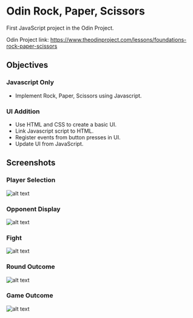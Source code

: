 # Odin Rock, Paper, Scissors

First JavaScript project in the Odin Project.

Odin Project link: https://www.theodinproject.com/lessons/foundations-rock-paper-scissors

## Objectives
### Javascript Only
- Implement Rock, Paper, Scissors using Javascript.
### UI Addition
- Use HTML and CSS to create a basic UI.
- Link Javascript script to HTML.
- Register events from button presses in UI.
- Update UI from JavaScript.

## Screenshots
### Player Selection
![alt text](imgs/player-selection-screenshot.png)

### Opponent Display
![alt text](imgs/opponent-display-screenshot.png)

### Fight
![alt text](imgs/fight-screenshot.png)

### Round Outcome
![alt text](imgs/round-outcome-screenshot.png)

### Game Outcome
![alt text](imgs/game-outcome-screenshot.png)

